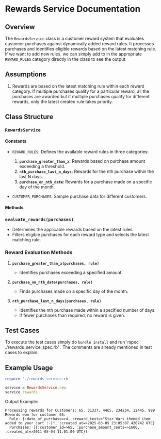 # Rewards Service Documentation

## Overview

The `RewardsService` class is a customer reward system that evaluates customer purchases against dynamically added reward rules. It processes purchases and identifies eligible rewards based on the latest matching rule. If we want to add new rules, we can simply add to in the appropriate `REWARD_RULES` category directly in the class to see the output.


## Assumptions
1. Rewards are based on the latest matching rule within each reward category. If multiple purchases qualify for a particular reward, all the purchases are awarded but if multiple purchases qualify for different rewards, only the latest created rule takes priority.

## Class Structure

### `RewardsService`

#### Constants
- `REWARD_RULES`: Defines the available reward rules in three categories:
  1. **`purchase_greater_than_x`**: Rewards based on purchase amount exceeding a threshold.
  2. **`nth_purchase_last_n_days`**: Rewards for the nth purchase within the last N days.
  3. **`purchase_on_nth_date`**: Rewards for a purchase made on a specific day of the month.

- `CUSTOMER_PURCHASES`: Sample purchase data for different customers.

#### Methods

### `evaluate_rewards(purchases)`
- Determines the applicable rewards based on the latest rules.
- Filters eligible purchases for each reward type and selects the latest matching rule.

### Reward Evaluation Methods

1. **`purchase_greater_than_x(purchases, rule)`**
   - Identifies purchases exceeding a specified amount.

2. **`purchase_on_nth_date(purchases, rule)`**
   - Finds purchases made on a specific day of the month.

3. **`nth_purchase_last_n_days(purchases, rule)`**
   - Identifies the nth purchase made within a specified number of days.
   - If fewer purchases than required, no reward is given.

## Test Cases
To execute the test cases simply do `bundle install`
and run 'rspec ./rewards_service_spec.rb' . The comments are already mentioned in test cases to explain.

## Example Usage

```ruby
require './rewards_service.rb'

service = RewardsService.new
service.rewards
```

Output Example:

```
Processing rewards for Customers: 65, 31337, 4465, 234234, 12445, 999
Rewards won for customer 65:
  Rule: {:date_of_purchase=>4, :reward_text=>"Star Wars themed item added to your cart :-)", :created_at=>2025-03-09 23:05:07.420742 UTC}
  Purchases: [{:customer_id=>65, :purchase_amount_cents=>1600, :created_at=>2011-05-04 11:01:00 UTC}]
```

